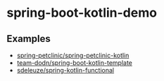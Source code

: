 # spring-boot-kotlin-demo

## Examples
- [spring-petclinic/spring-petclinic-kotlin](https://github.com/spring-petclinic/spring-petclinic-kotlin)
- [team-dodn/spring-boot-kotlin-template](https://github.com/team-dodn/spring-boot-kotlin-template)
- [sdeleuze/spring-kotlin-functional](https://github.com/sdeleuze/spring-kotlin-functional)